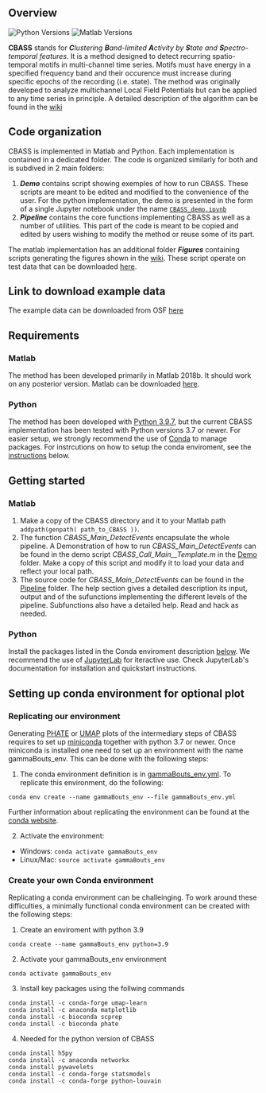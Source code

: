 ## Overview


![Python Versions](https://img.shields.io/badge/python-3.7%20%7C%203.8%20%7C%203.9-blue)
![Matlab Versions](https://img.shields.io/badge/MATLAB-2018%7C2019%7C2020-blue.svg?style=flat-square)

__CBASS__ stands for _**C**lustering **B**and-limited **A**ctivity by **S**tate and **S**pectro-temporal features_. It is a method designed to detect recurring spatio-temporal motifs in multi-channel time series. Motifs must have energy in a specified frequency band and their occurence must increase during specific epochs of the recording (i.e. state). The method was originally developed to analyze multichannel Local Field Potentials but can be applied to any time series in principle. A detailed description of the algorithm can be found in the [wiki](https://github.com/cardin-higley-lab/CBASS/wiki)


## Code organization
CBASS is implemented in Matlab and Python. Each implementation is contained in a dedicated folder. The code is organized similarly for both and is subdived in 2 main folders:
1. ***Demo*** contains script showing exemples of how to run CBASS. These scripts are meant to be edited and modified to the convenience of the user. For the python implementation, the demo is presented in the form of a single Jupyter notebook under the name [`CBASS_demo.ipynb`](https://github.com/cardin-higley-lab/CBASS/blob/main/python/CBASS_demo.ipynb)
2. ***Pipeline*** contains the core functions implementing CBASS as well as a number of utilities. This part of the code is meant to be copied and edited by users wishing to modify the method or reuse some of its part.

The matlab implementation has an additional folder ***Figures*** containing scripts generating the figures shown in the [wiki](https://github.com/cardin-higley-lab/CBASS/wiki). These script operate on test data that can be downloaded [here](https://osf.io/3k7a5/?view_only=bbcb6ac653d041fab0bd1618301cab30).

## Link to download example data
The example data can be downloaded from OSF [here](https://osf.io/3k7a5/?view_only=bbcb6ac653d041fab0bd1618301cab30)

## Requirements
### Matlab 
The method has been developed primarily in Matlab 2018b. It should work on any posterior version. Matlab can be downloaded [here](https://www.mathworks.com/products/matlab.html).
### Python 
The method has been developed with [Python 3.9.7](https://www.python.org/downloads/), but the current CBASS implementation has been tested with Python versions 3.7 or newer. For easier setup, we strongly recommend the use of [Conda](https://docs.conda.io/projects/conda/en/latest/user-guide/install/download.html) to manage packages. For instrcutions on how to setup the conda enviroment, see the [instructions](#setting-up-conda-environment-for-optional-plot) below.

## Getting started
### Matlab
1. Make a copy of the CBASS directory and it to your Matlab path   `addpath(genpath( path_to_CBASS ))`.
2. The function *CBASS_Main_DetectEvents* encapsulate the whole pipeline. A Demonstration of how to run *CBASS_Main_DetectEvents* can be found in the demo script *CBASS_Call_Main__Template.m* in the [Demo](https://github.com/cardin-higley-lab/CBASS/tree/main/matlab/Demo) folder. Make a copy of this script and modify it to load your data and reflect your local path.
3. The source code for *CBASS_Main_DetectEvents* can be found in the [Pipeline](https://github.com/cardin-higley-lab/CBASS/tree/main/matlab/Pipeline) folder. The help section gives a detailed description its input, output and of the sufunctions implementing the different levels of the pipeline. Subfunctions also have a detailed help. Read and hack as needed.
### Python
Install the packages listed in the Conda enviroment description [below](#Create-your-own-Conda-environment). We recommend the use of [JupyterLab](https://jupyterlab.readthedocs.io/en/stable/) for iteractive use. Check JupyterLab's documentation for installation and quickstart instructions.

## Setting up conda environment for optional plot
### Replicating our environment
Generating [PHATE](https://github.com/KrishnaswamyLab/PHATE) or [UMAP](https://umap-learn.readthedocs.io/en/latest/) plots of the intermediary steps of CBASS requires to set up [miniconda](https://docs.conda.io/en/latest/miniconda.html) together with python 3.7 or newer. Once miniconda is installed one need to set up an environment with the name gammaBouts_env. This can be done with the following steps:
1. The conda environment definition is in [gammaBouts_env.yml](gammaBouts_env.yml). To replicate this environment, do the following:
```
conda env create --name gammaBouts_env --file gammaBouts_env.yml
```
Further information about replicating the environment can be found at the [conda website](https://docs.conda.io/projects/conda/en/latest/user-guide/tasks/manage-environments.html#create-env-file-manually). 

2. Activate the environment:
+ Windows: `conda activate gammaBouts_env`
+ Linux/Mac: `source activate gammaBouts_env`

### Create your own Conda environment
Replicating a conda environment can be challeinging. To work around these difficulties, a minimally functional conda environment can be created with the following steps:
1. Create an enviroment with python 3.9
```
conda create --name gammaBouts_env python=3.9
```

2. Activate your gammaBouts_env environment 
```
conda activate gammaBouts_env
```

3. Install key packages using the follwing commands
```
conda install -c conda-forge umap-learn
conda install -c anaconda matplotlib
conda install -c bioconda scprep
conda install -c bioconda phate
```

4. Needed for the python version of CBASS
```
conda install h5py
conda install -c anaconda networkx
conda install pywavelets
conda install -c conda-forge statsmodels
conda install -c conda-forge python-louvain
```
